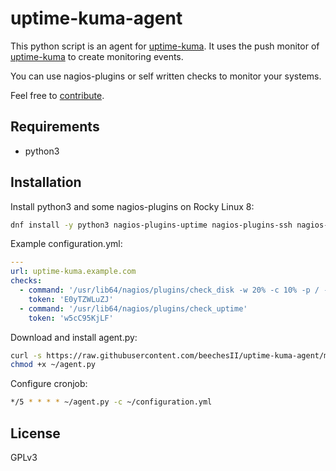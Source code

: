 # uptime-kuma-agent

This python script is an agent for [uptime-kuma](https://github.com/louislam/uptime-kuma). It uses the push monitor of [uptime-kuma](https://github.com/louislam/uptime-kuma) to create monitoring events.

You can use nagios-plugins or self written checks to monitor your systems.

Feel free to [contribute](CONTRIBUTING.md).

## Requirements

* python3

## Installation

Install python3 and some nagios-plugins on Rocky Linux 8:

```bash
dnf install -y python3 nagios-plugins-uptime nagios-plugins-ssh nagios-plugins-disk nagios-plugins-load nagios-plugins-log nagios-plugins-users nagios-plugins-procs
```

Example configuration.yml:
```yaml
---
url: uptime-kuma.example.com
checks:
  - command: '/usr/lib64/nagios/plugins/check_disk -w 20% -c 10% -p / -p /home -p /var -p /var/log'
    token: 'E0yTZWLuZJ'
  - command: '/usr/lib64/nagios/plugins/check_uptime'
    token: 'w5cC95KjLF'
```

Download and install agent.py:
```bash
curl -s https://raw.githubusercontent.com/beechesII/uptime-kuma-agent/main/agent.py -o ~/agent.py
chmod +x ~/agent.py
```

Configure cronjob:
```bash
*/5 * * * * ~/agent.py -c ~/configuration.yml
```

## License

GPLv3
